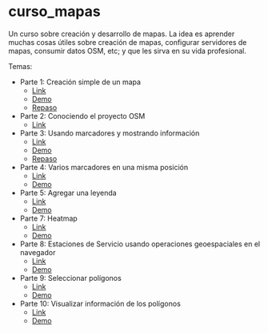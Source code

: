 # curso_mapas
Un curso sobre creación y desarrollo de mapas. La idea es aprender muchas cosas útiles sobre creación de mapas, configurar servidores de mapas, consumir datos OSM, etc; y que les sirva en su vida profesional.


Temas:
* Parte 1: Creación simple de un mapa
    * [Link](http://proyectosbeta.net/2016/05/curso-sobre-creacion-y-desarrollo-de-mapas-parte-1-creacion-simple-de-un-mapa/)
    * [Demo](http://proyectosbeta.net/curso_mapas/ejemplo_simple_mapa1/)
    * [Repaso](http://proyectosbeta.net/2016/05/curso-sobre-creacion-y-desarrollo-de-mapas-repaso-1/)
* Parte 2: Conociendo el proyecto OSM
    * [Link](http://proyectosbeta.net/2016/05/curso-sobre-creacion-y-desarrollo-de-mapas-parte-2-conociendo-el-proyecto-osm/)
* Parte 3: Usando marcadores y mostrando información
    * [Link](http://proyectosbeta.net/2016/05/curso-sobre-creacion-y-desarrollo-de-mapas-parte-3-usando-marcadores-y-mostrando-informacion/)
    * [Demo](http://proyectosbeta.net/curso_mapas/ejemplo_marcadores/)
    * [Repaso](http://proyectosbeta.net/2016/05/curso-sobre-creacion-y-desarrollo-de-mapas-repaso-2/)
* Parte 4: Varios marcadores en una misma posición
    * [Link](http://proyectosbeta.net/2016/05/curso-sobre-creacion-y-desarrollo-de-mapas-parte-4-varios-marcadores-en-una-misma-posicion/)
    * [Demo](http://proyectosbeta.net/curso_mapas/ejemplo_varios_marcadores/)
* Parte 5: Agregar una leyenda
    * [Link](http://proyectosbeta.net/2016/05/curso-sobre-creacion-y-desarrollo-de-mapas-parte-5-agregar-una-leyenda/)
    * [Demo](http://proyectosbeta.net/curso_mapas/ejemplo_leyenda/)
* Parte 7: Heatmap
    * [Link](http://proyectosbeta.net/2016/05/curso-sobre-creacion-y-desarrollo-de-mapas-parte-7-heatmap/)
    * [Demo](http://proyectosbeta.net/curso_mapas/ejemplo_heatmap/)
* Parte 8: Estaciones de Servicio usando operaciones geoespaciales en el navegador
    * [Link](http://proyectosbeta.net/2016/07/curso-sobre-creacion-y-desarrollo-de-mapas-parte-8-estaciones-de-servicio/)
    * [Demo](http://proyectosbeta.net/curso_mapas/ejemplo_estaciones_servicio/)
* Parte 9: Seleccionar polígonos
    * [Link](http://proyectosbeta.net/2016/08/curso-sobre-creacion-y-desarrollo-de-mapas-parte-9-seleccionar-poligonos/)
    * [Demo](http://proyectosbeta.net/curso_mapas/ejemplo_seleccionar_poligonos/)
* Parte 10: Visualizar información de los polígonos
    * [Link](http://proyectosbeta.net/2016/08/curso-sobre-creacion-y-desarrollo-de-mapas-parte-10-visualizar-informacion-de-los-poligonos/)
    * [Demo](http://proyectosbeta.net/curso_mapas/ejemplo_visualizar_informacion_poligonos/)
